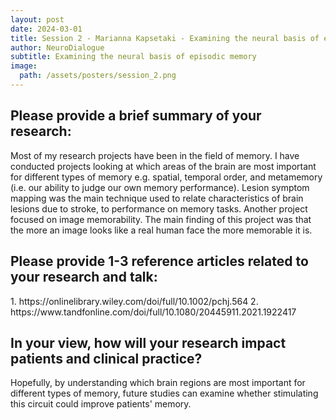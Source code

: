 ```yaml
---
layout: post
date: 2024-03-01
title: Session 2 - Marianna Kapsetaki - Examining the neural basis of episodic memory
author: NeuroDialogue
subtitle: Examining the neural basis of episodic memory
image: 
  path: /assets/posters/session_2.png
---
```

<h2>Please provide a brief summary of your research: </h2>
Most of my research projects have been in the field of memory. I have conducted projects looking at which areas of the brain are most important for different types of memory e.g. spatial, temporal order, and metamemory (i.e. our ability to judge our own memory performance). Lesion symptom mapping was the main technique used to relate characteristics of brain lesions due to stroke, to performance on memory tasks. Another project focused on image memorability. The main finding of this project was that the more an image looks like a real human face the more memorable it is.

<h2>Please provide 1-3 reference articles related to your research and talk: </h2>
1. https://onlinelibrary.wiley.com/doi/full/10.1002/pchj.564   
2. https://www.tandfonline.com/doi/full/10.1080/20445911.2021.1922417

<h2>In your view, how will your research impact patients and clinical practice? </h2>
Hopefully, by understanding which brain regions are most important for different types of memory, future studies can examine whether stimulating this circuit could improve patients' memory.

